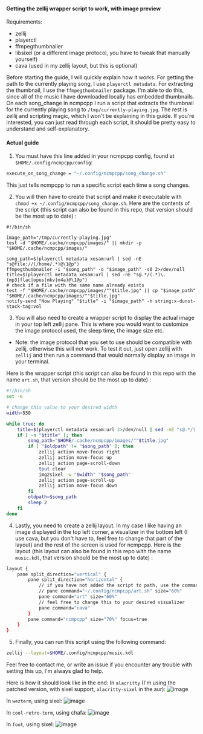 #### Getting the zellij wrapper script to work, with image preview

Requirements:
- zellij
- playerctl
- ffmpegthumbnailer
- libsixel (or a different image protocol, you have to tweak that manually yourself)
- cava (used in my zellij layout, but this is optional)

Before starting the guide, I will quickly explain how it works. For getting the path to the currently playing song, I use `playerctl metadata`. For extracting the thumbnail, I use the `ffmpegthumbnailer` package. I'm able to do this, since all of the music I have downloaded locally has embedded thumbnails. On each song_change in ncmpcpp I run a script that extracts the thumbnail for the currently playing song to `/tmp/currently-playing.jpg`. The rest is zellij and scripting magic, which I won't be explaining in this guide. If you're interested, you can just read through each script, it should be pretty easy to understand and self-explanatory.

#### Actual guide

1. You must have this line added in your ncmpcpp config, found at `$HOME/.config/ncmpcpp/config`:
```sh
execute_on_song_change = "~/.config/ncmpcpp/song_change.sh"
```

This just tells ncmpcpp to run a specific script each time a song changes.

2. You will then have to create that script and make it executable with `chmod +x ~/.config/ncmpcpp/song_change.sh`. Here are the contents of the script (this script can also be found in this repo, that version should be the most up to date) :
```
#!/bin/sh

image_path="/tmp/currently-playing.jpg"
test -d "$HOME/.cache/ncmpcpp/images/" || mkdir -p "$HOME/.cache/ncmpcpp/images/"

song_path=$(playerctl metadata xesam:url | sed -nE "s@file://(/home/.*)@\1@p")
ffmpegthumbnailer -i "$song_path" -o "$image_path" -s0 2>/dev/null
title=$(playerctl metadata xesam:url | sed -nE "s@.*/(.*)\.(mp3|flac|opus|mkv|m4a)@\1@p")
# check if a file with the same name already exists
test -f "$HOME/.cache/ncmpcpp/images/""$title.jpg" || cp "$image_path" "$HOME/.cache/ncmpcpp/images/""$title.jpg"
notify-send "Now Playing" "$title" -i "$image_path" -h string:x-dunst-stack-tag:vol
```

3. You will also need to create a wrapper script to display the actual image in your top left zellij pane. This is where you would want to customize the image protocol used, the sleep time, the image size etc.

* Note: the image protocol that you set to use should be compatible with zellij, otherwise this will not work. To test it out, just open zellij with `zellij` and then run a command that would normally display an image in your terminal.

Here is the wrapper script (this script can also be found in this repo with the name `art.sh`, that version should be the most up to date) :
```sh
#!/bin/sh
set -e

# change this value to your desired width
width=550

while true; do
    title=$(playerctl metadata xesam:url 2>/dev/null | sed -nE "s@.*/(.*)\.(mp3|flac|opus|mkv|m4a)@\1@p")
    if [ -n "$title" ]; then
        song_path="$HOME/.cache/ncmpcpp/images/""$title.jpg"
        if [ "$oldpath" != "$song_path" ]; then
            zellij action move-focus right
            zellij action move-focus up
            zellij action page-scroll-down
            tput clear
            img2sixel -w "$width" "$song_path"
            zellij action page-scroll-up
            zellij action move-focus down
        fi
        oldpath=$song_path
        sleep 2
    fi
done
```

4. Lastly, you need to create a zellij layout. In my case I like having an image displayed in the top left corner, a visualizer in the bottom left (I use cava, but you don't have to, feel free to change that part of the layout) and the rest of the screen is used for ncmpcpp. Here is the layout (this layout can also be found in this repo with the name `music.kdl`, that version should be the most up to date) :
```sh
layout {
    pane split_direction="vertical" {
        pane split_direction="horizontal" {
            // if you have not added the script to path, use the command that's commented out below, instead of the one i'm using
            // pane command="~/.config/ncmpcpp/art.sh" size="60%"
            pane command="art" size="60%"
            // feel free to change this to your desired visualizer
            pane command="cava"
        }
        pane command="ncmpcpp" size="70%" focus=true
    }
}
```

5. Finally, you can run this script using the following command:
```sh
zellij --layout=$HOME/.config/ncmpcpp/music.kdl
```

Feel free to contact me, or write an issue if you encounter any trouble with setting this up, I'm always glad to help.

Here is how it should look like in the end:
In `alacritty` (I'm using the patched version, with sixel support, `alacritty-sixel` in the aur):
![image](https://github.com/justchokingaround/dotfiles/assets/44473782/015a692e-a7c0-4e20-980d-71b2c64b7486)

In `wezterm`, using sixel:
![image](https://github.com/justchokingaround/dotfiles/assets/44473782/0a5d1b26-daf2-4036-9e84-40f5abfaeb19)

In `cool-retro-term`, using chafa:
![image](https://github.com/justchokingaround/dotfiles/assets/44473782/c6f6430c-b087-4d09-b7f6-9dfa9c5f9973)

In `foot`, using sixel:
![image](https://github.com/justchokingaround/dotfiles/assets/44473782/d5c75694-1782-4296-9f0d-aafe58f9e2da)
